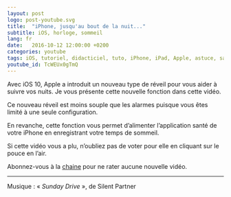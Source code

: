 ```yaml
---
layout: post
logo: post-youtube.svg
title:  "iPhone, jusqu'au bout de la nuit..."
subtitle: iOS, horloge, sommeil
lang: fr
date:   2016-10-12 12:00:00 +0200
categories: youtube
tags: iOS, tutoriel, didacticiel, tuto, iPhone, iPad, Apple, astuce, santé, sommeil, réveil, iOS 10
youtube_id: TcWEUx0gTmQ
---
```



Avec iOS 10, Apple a introduit un nouveau type de réveil pour vous aider à 
suivre vos nuits. Je vous présente cette nouvelle fonction dans cette vidéo.

Ce nouveau réveil est moins souple que les alarmes puisque vous êtes limité 
à une seule configuration.

En revanche, cette fonction vous permet d’alimenter l’application santé de 
votre iPhone en enregistrant votre temps de sommeil.

Si cette vidéo vous a plu, n’oubliez pas de voter pour elle en cliquant sur 
le pouce en l’air. 

Abonnez-vous à la [chaine](https://youtube.SylvainGamel.fr) pour ne rater 
aucune nouvelle vidéo.

-----
Musique : «&nbsp;_Sunday Drive_&nbsp;», de Silent Partner